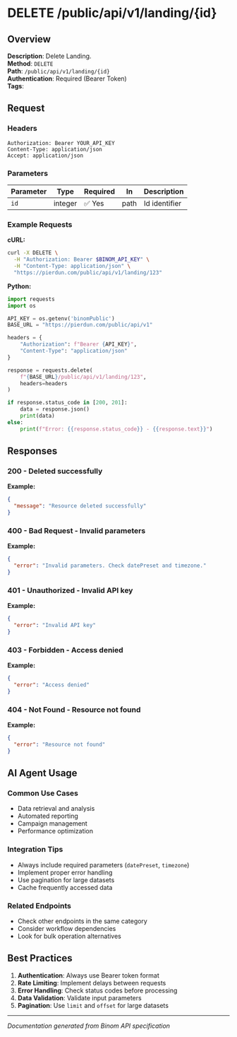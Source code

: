 # DELETE /public/api/v1/landing/{id}

## Overview

**Description**: Delete Landing.  
**Method**: `DELETE`  
**Path**: `/public/api/v1/landing/{id}`  
**Authentication**: Required (Bearer Token)  
**Tags**: 

## Request

### Headers
```http
Authorization: Bearer YOUR_API_KEY
Content-Type: application/json
Accept: application/json
```

### Parameters

| Parameter | Type | Required | In | Description |
|-----------|------|----------|----|--------------|
| `id` | integer | ✅ Yes | path | Id identifier |

### Example Requests

**cURL:**
```bash
curl -X DELETE \
  -H "Authorization: Bearer $BINOM_API_KEY" \
  -H "Content-Type: application/json" \
  "https://pierdun.com/public/api/v1/landing/123"
```

**Python:**
```python
import requests
import os

API_KEY = os.getenv('binomPublic')
BASE_URL = "https://pierdun.com/public/api/v1"

headers = {
    "Authorization": f"Bearer {API_KEY}",
    "Content-Type": "application/json"
}

response = requests.delete(
    f"{BASE_URL}/public/api/v1/landing/123",
    headers=headers
)

if response.status_code in [200, 201]:
    data = response.json()
    print(data)
else:
    print(f"Error: {{response.status_code}} - {{response.text}}")
```

## Responses

### 200 - Deleted successfully

**Example:**
```json
{
  "message": "Resource deleted successfully"
}
```

### 400 - Bad Request - Invalid parameters

**Example:**
```json
{
  "error": "Invalid parameters. Check datePreset and timezone."
}
```

### 401 - Unauthorized - Invalid API key

**Example:**
```json
{
  "error": "Invalid API key"
}
```

### 403 - Forbidden - Access denied

**Example:**
```json
{
  "error": "Access denied"
}
```

### 404 - Not Found - Resource not found

**Example:**
```json
{
  "error": "Resource not found"
}
```

## AI Agent Usage

### Common Use Cases
- Data retrieval and analysis
- Automated reporting
- Campaign management
- Performance optimization

### Integration Tips
- Always include required parameters (`datePreset`, `timezone`)
- Implement proper error handling
- Use pagination for large datasets
- Cache frequently accessed data

### Related Endpoints
- Check other endpoints in the same category
- Consider workflow dependencies
- Look for bulk operation alternatives

## Best Practices

1. **Authentication**: Always use Bearer token format
2. **Rate Limiting**: Implement delays between requests
3. **Error Handling**: Check status codes before processing
4. **Data Validation**: Validate input parameters
5. **Pagination**: Use `limit` and `offset` for large datasets

---

*Documentation generated from Binom API specification*
